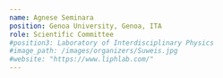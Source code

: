 ```yaml
---
name: Agnese Seminara
position: Genoa University, Genoa, ITA
role: Scientific Committee
#position3: Laboratory of Interdisciplinary Physics
#image_path: /images/organizers/Suweis.jpg
#website: "https://www.liphlab.com/"
---
```

